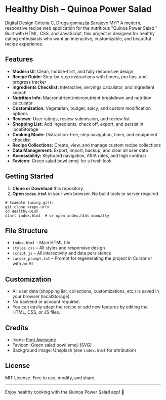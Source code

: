 # Healthy Dish – Quinoa Power Salad

Digital Design Criteria C, Druga gimnazija Sarajevo MYP 
A modern, responsive recipe web application for the nutritious "Quinoa Power Salad." Built with HTML, CSS, and JavaScript, this project is designed for healthy eating enthusiasts who want an interactive, customizable, and beautiful recipe experience.

## Features

- **Modern UI:** Clean, mobile-first, and fully responsive design
- **Recipe Guide:** Step-by-step instructions with timers, pro tips, and progress tracker
- **Ingredients Checklist:** Interactive, servings calculator, and ingredient search
- **Nutrition Info:** Macronutrient/micronutrient breakdown and nutrition calculator
- **Customization:** Vegetarian, budget, spicy, and custom modification options
- **Reviews:** User ratings, review submission, and review list
- **Shopping List:** Add ingredients, check off, export, and persist in localStorage
- **Cooking Mode:** Distraction-free, step navigation, timer, and equipment checklist
- **Recipe Collections:** Create, view, and manage custom recipe collections
- **Data Management:** Export, import, backup, and clear all user data
- **Accessibility:** Keyboard navigation, ARIA roles, and high contrast
- **Favicon:** Green salad bowl emoji for a fresh look

## Getting Started

1. **Clone or Download** this repository.
2. **Open `index.html`** in your web browser. No build tools or server required.

```
# Example (using git):
git clone <repo-url>
cd Healthy-Dish
start index.html  # or open index.html manually
```

## File Structure

- `index.html` – Main HTML file
- `styles.css` – All styles and responsive design
- `script.js` – All interactivity and data persistence
- `cursor_prompt.txt` – Prompt for regenerating the project in Cursor or with an AI

## Customization
- All user data (shopping list, collections, customizations, etc.) is saved in your browser (localStorage).
- No backend or account required.
- You can easily adapt the recipe or add new features by editing the HTML, CSS, or JS files.

## Credits
- Icons: [Font Awesome](https://fontawesome.com/)
- Favicon: Green salad bowl emoji (SVG)
- Background image: Unsplash (see `index.html` for attribution)

## License
MIT License. Free to use, modify, and share.

---

Enjoy healthy cooking with the Quinoa Power Salad app! 🥗
